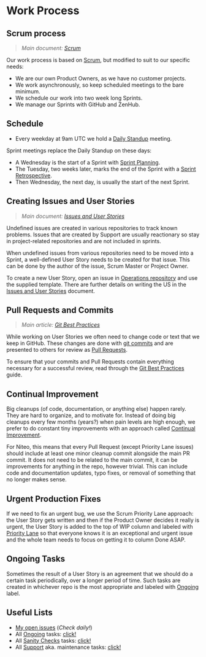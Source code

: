 # Work Process

## Scrum process
> *Main document: [Scrum](scrum.md)*

Our work process is based on [Scrum](https://en.wikipedia.org/wiki/Scrum_(software_development)), but modified to suit to our specific needs:

 * We are our own Product Owners, as we have no customer projects.
 * We work asynchronously, so keep scheduled meetings to the bare minimum.
 * We schedule our work into two week long Sprints.
 * We manage our Sprints with GitHub and ZenHub.


## Schedule

 * Every weekday at 9am UTC we hold a [Daily Standup](https://en.wikipedia.org/wiki/Scrum_(software_development)#Daily_scrum) meeting.

Sprint meetings replace the Daily Standup on these days:

 * A Wednesday is the start of a Sprint with [Sprint Planning](scrum.md#Sprint_Planning).
 * The Tuesday, two weeks later, marks the end of the Sprint with a [Sprint Retrospective](scrum.md#Sprint_Retrospective).
 * Then Wednesday, the next day, is usually the start of the next Sprint.


## Creating Issues and User Stories
> *Main document: [Issues and User Stories](issue-user-story.md)*

Undefined issues are created in various repositories to track known problems. Issues that are created by Support are usually reactionary so stay in project-related repositories and are not included in sprints.

When undefined issues from various repositories need to be moved into a Sprint, a well-defined User Story needs to be created for that issue. This can be done by the author of the issue, Scrum Master or Project Owner.

To create a new User Story, open an issue in [Operations repository](https://github.com/niteoweb/operations/issues) and use the supplied template. There are further details on writing the US in the [Issues and User Stories](issue-user-story.md) document.

## Pull Requests and Commits

> *Main article: [Git Best Practices](git-best-practice.md)*

While working on User Stories we often need to change code or text that we keep in GitHub. These changes are done with [git commits](https://help.github.com/articles/github-glossary/#commit) and are presented to others for review as [Pull Requests](https://help.github.com/articles/about-pull-requests/).

To ensure that your commits and Pull Requests contain everything necessary for a successful review, read through the [Git Best Practices](git-best-practice.md) guide.


## Continual Improvement

Big cleanups (of code, documentation, or anything else) happen rarely. They are hard to organize, and to motivate for. Instead of doing big cleanups every few months (years?) when pain levels are high enough, we prefer to do constant tiny improvements with an approach called [Continual Improvement](https://en.wikipedia.org/wiki/Continual_improvement_process).

For Niteo, this means that every Pull Request (except Priority Lane issues) should include at least one minor cleanup commit alongside the main PR commit. It does not need to be related to the main commit, it can be improvements for anything in the repo, however trivial. This can include code and documentation updates, typo fixes, or removal of something that no longer makes sense.


## Urgent Production Fixes

If we need to fix an urgent bug, we use the Scrum Priority Lane approach: the User Story gets written and then if the Product Owner decides it really is urgent, the User Story is added to the top of WIP column and labeled with [Priority Lane](#label_priority_lane) so that everyone knows it is an exceptional and urgent issue and the whole team needs to focus on getting it to column Done ASAP.


## Ongoing Tasks

Sometimes the result of a User Story is an agreement that we should do a certain task periodically, over a longer period of time. Such tasks are created in whichever repo is the most appropriate and labeled with [Ongoing](#label_ongoing) label.

## Useful Lists

 * [My open issues](https://github.com/issues/assigned) (*Check daily!*)
 * All [Ongoing](#label_ongoing) tasks: [click!](https://github.com/search?utf8=%E2%9C%93&q=is%3Aopen+label%3A%22Ongoing%22+org%3Aniteoweb&type=)
 * All [Sanity Checks](#label_sanity_check) tasks: [click!](https://github.com/search?utf8=%E2%9C%93&q=is%3Aopen+label%3A%22Sanity+Check%22+org%3Aniteoweb&type=)
 * All [Support](#label_support) aka. maintenance tasks: [click!](https://github.com/search?utf8=%E2%9C%93&q=is%3Aopen+label%3A%22Support%22+org%3Aniteoweb&type=)

